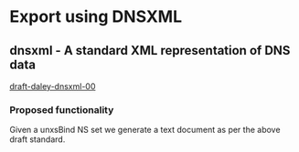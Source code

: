 # Export using DNSXML

## dnsxml - A standard XML representation of DNS data
[draft-daley-dnsxml-00](https://tools.ietf.org/id/draft-daley-dnsxml-00.html)

### Proposed functionality
Given a unxsBind NS set we generate a text document as per the above draft standard.

